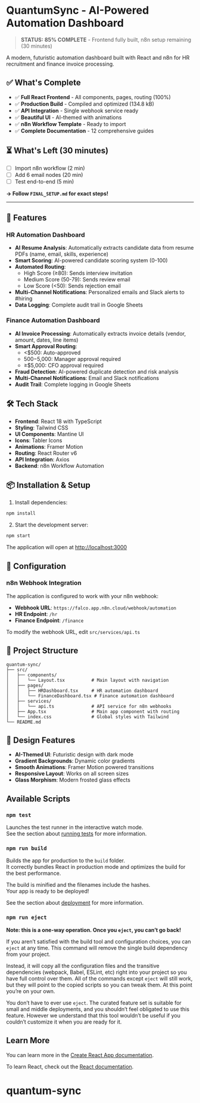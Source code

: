 # QuantumSync - AI-Powered Automation Dashboard

> **STATUS: 85% COMPLETE** - Frontend fully built, n8n setup remaining (30 minutes)

A modern, futuristic automation dashboard built with React and n8n for HR recruitment and finance invoice processing.

## ✅ What's Complete

- ✅ **Full React Frontend** - All components, pages, routing (100%)
- ✅ **Production Build** - Compiled and optimized (134.8 kB)
- ✅ **API Integration** - Single webhook service ready
- ✅ **Beautiful UI** - AI-themed with animations
- ✅ **n8n Workflow Template** - Ready to import
- ✅ **Complete Documentation** - 12 comprehensive guides

## ⏳ What's Left (30 minutes)

- [ ] Import n8n workflow (2 min)
- [ ] Add 6 email nodes (20 min)
- [ ] Test end-to-end (5 min)

**→ Follow `FINAL_SETUP.md` for exact steps!**

---

## 🚀 Features

### HR Automation Dashboard
- **AI Resume Analysis**: Automatically extracts candidate data from resume PDFs (name, email, skills, experience)
- **Smart Scoring**: AI-powered candidate scoring system (0-100)
- **Automated Routing**:
  - High Score (≥80): Sends interview invitation
  - Medium Score (50-79): Sends review email
  - Low Score (<50): Sends rejection email
- **Multi-Channel Notifications**: Personalized emails and Slack alerts to #hiring
- **Data Logging**: Complete audit trail in Google Sheets

### Finance Automation Dashboard
- **AI Invoice Processing**: Automatically extracts invoice details (vendor, amount, dates, line items)
- **Smart Approval Routing**:
  - <$500: Auto-approved
  - $500-$5,000: Manager approval required
  - ≥$5,000: CFO approval required
- **Fraud Detection**: AI-powered duplicate detection and risk analysis
- **Multi-Channel Notifications**: Email and Slack notifications
- **Audit Trail**: Complete logging in Google Sheets

## 🛠️ Tech Stack

- **Frontend**: React 18 with TypeScript
- **Styling**: Tailwind CSS
- **UI Components**: Mantine UI
- **Icons**: Tabler Icons
- **Animations**: Framer Motion
- **Routing**: React Router v6
- **API Integration**: Axios
- **Backend**: n8n Workflow Automation

## 📦 Installation & Setup

1. Install dependencies:
```bash
npm install
```

2. Start the development server:
```bash
npm start
```

The application will open at [http://localhost:3000](http://localhost:3000)

## 🔧 Configuration

### n8n Webhook Integration

The application is configured to work with your n8n webhook:
- **Webhook URL**: `https://falco.app.n8n.cloud/webhook/automation`
- **HR Endpoint**: `/hr`
- **Finance Endpoint**: `/finance`

To modify the webhook URL, edit `src/services/api.ts`

## 📁 Project Structure

```
quantum-sync/
├── src/
│   ├── components/
│   │   └── Layout.tsx          # Main layout with navigation
│   ├── pages/
│   │   ├── HRDashboard.tsx     # HR automation dashboard
│   │   └── FinanceDashboard.tsx # Finance automation dashboard
│   ├── services/
│   │   └── api.ts              # API service for n8n webhooks
│   ├── App.tsx                 # Main app component with routing
│   └── index.css               # Global styles with Tailwind
└── README.md
```

## 🎨 Design Features

- **AI-Themed UI**: Futuristic design with dark mode
- **Gradient Backgrounds**: Dynamic color gradients
- **Smooth Animations**: Framer Motion powered transitions
- **Responsive Layout**: Works on all screen sizes
- **Glass Morphism**: Modern frosted glass effects

## Available Scripts

### `npm test`

Launches the test runner in the interactive watch mode.\
See the section about [running tests](https://facebook.github.io/create-react-app/docs/running-tests) for more information.

### `npm run build`

Builds the app for production to the `build` folder.\
It correctly bundles React in production mode and optimizes the build for the best performance.

The build is minified and the filenames include the hashes.\
Your app is ready to be deployed!

See the section about [deployment](https://facebook.github.io/create-react-app/docs/deployment) for more information.

### `npm run eject`

**Note: this is a one-way operation. Once you `eject`, you can’t go back!**

If you aren’t satisfied with the build tool and configuration choices, you can `eject` at any time. This command will remove the single build dependency from your project.

Instead, it will copy all the configuration files and the transitive dependencies (webpack, Babel, ESLint, etc) right into your project so you have full control over them. All of the commands except `eject` will still work, but they will point to the copied scripts so you can tweak them. At this point you’re on your own.

You don’t have to ever use `eject`. The curated feature set is suitable for small and middle deployments, and you shouldn’t feel obligated to use this feature. However we understand that this tool wouldn’t be useful if you couldn’t customize it when you are ready for it.

## Learn More

You can learn more in the [Create React App documentation](https://facebook.github.io/create-react-app/docs/getting-started).

To learn React, check out the [React documentation](https://reactjs.org/).
# quantum-sync
